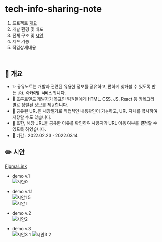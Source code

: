 # tech-info-sharing-note
1. 프로젝트 [개요](https://github.com/team-morado/tech-info-sharing-note/edit/hyosoon/README.md#pencil-%EA%B0%9C%EC%9A%94)
2. 개발 환경 및 배포
3. 전체 구조 및 [시안](https://github.com/team-morado/tech-info-sharing-note/edit/hyosoon/README.md#pencil2-%EC%8B%9C%EC%95%88)
4. 세부 기능
5. 작업상세내용     
<br>


## :pencil: 개요
- ✨ 공유노트는 개발과 관련된 유용한 정보를 공유하고, 편하게 찾아볼 수 있도록 만든 **`URL 아카이빙 서비스`** 입니다.
- 🙌 프론트엔드 개발자가 목표인 팀원들에게 HTML, CSS, JS, React 등 카테고리 별로 정렬된 정보를 제공합니다.
- 🔗 공유된 URL은 새창열기로 직접적인 내용확인이 가능하고, URL 자체를 복사하여 저장할 수도 있습니다.
- 👀 또한, 해당 URL을 공유한 이유를 확인하여 사용자가 URL 이동 여부를 결정할 수 있도록 하였습니다. 
- 📆 기간 : 2022.02.23 - 2022.03.14
     
## :pencil2: 시안
[Figma Link](https://www.figma.com/file/4U8qranTUhhKW1vFeNWrav/%EC%B4%88%EC%95%88?node-id=0%3A1)   
- demo v.1      
![시안0](https://user-images.githubusercontent.com/93389773/155470792-00c78710-1ef1-4329-a118-13dc00a65f29.png)
      
- demo v.1.1     
![시안1 5](https://user-images.githubusercontent.com/93389773/155470819-85258dc7-a87a-49ea-b26e-1cc924b34d65.png)      
![시안1](https://user-images.githubusercontent.com/93389773/155470807-d791fb92-9de8-45e5-83d9-70e902d7b266.png)      

- demo v.2     
![시안2](https://user-images.githubusercontent.com/93389773/155470839-a1cbf815-c88e-45e1-9fa8-ca52c333fd1a.png)

- demo v.3    
![시안3 1](https://user-images.githubusercontent.com/93389773/159384411-9e3c75e3-6084-49a0-b4e3-8fa8702a133a.PNG)
![시안3 2](https://user-images.githubusercontent.com/93389773/159384421-7b78caa2-aa53-48f2-b169-0c2451bf30f9.PNG)

## 
